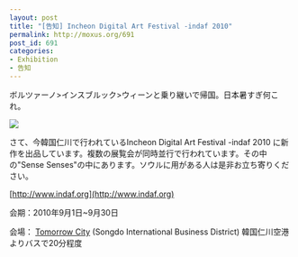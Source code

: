 ```yaml
---
layout: post
title: "[告知] Incheon Digital Art Festival -indaf 2010"
permalink: http://moxus.org/691
post_id: 691
categories: 
- Exhibition
- 告知
---
```


ボルツァーノ>インスブルック>ウィーンと乗り継いで帰国。日本暑すぎ何これ。


![](http://farm5.static.flickr.com/4102/4895985085_6af4c5941b_m.jpg)

さて、今韓国仁川で行われているIncheon Digital Art Festival -indaf 2010 に新作を出品しています。複数の展覧会が同時並行で行われています。その中の"Sense Senses"の中にあります。ソウルに用がある人は是非お立ち寄りください。


[http://www.indaf.org](http://www.indaf.org)

会期：2010年9月1日~9月30日

会場：
[Tomorrow City](http://maps.google.co.jp/maps?f=q&source=s_q&hl=ja&geocode=&q=tomorrow+city&sll=37.390124,126.640005&sspn=0.010962,0.013797&gl=jp&brcurrent=3,0x34674e0fd77f192f:0xf54275d47c665244,1&ie=UTF8&hq=tomorrow+city&hnear=&z=16&iwloc=A) (Songdo International Business District) 韓国仁川空港よりバスで20分程度